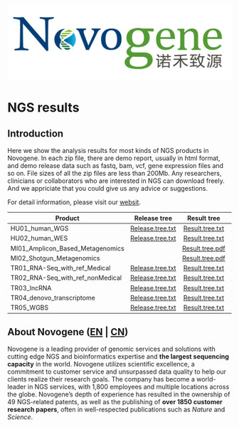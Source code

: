 ![logo](https://github.com/zanmer/NGS-data/blob/master/novogene-logo.png)

# NGS results

## Introduction
Here we show the analysis results for most kinds of NGS products in Novogene. In each zip file, there are demo report, usually in html format, and demo release data such as fastq, bam, vcf, gene expression files and so on. File sizes of all the zip files are less than 200Mb. Any researchers, clinicians or collaborators who are interested in NGS can download freely. And we appriciate that you could give us any advice or suggestions.

For detail information, please visit our [websit](https://en.novogene.com).


Product | Release tree | Result tree | Release Demo link
---|:--:|:--:|:--
HU01_human_WGS | [Release.tree.txt](https://github.com/novogene-europe/ngs_demo_results/blob/master/HU01_human_WGS/Release.tree.txt) | [Result.tree.txt](https://github.com/novogene-europe/ngs_demo_results/blob/master/HU01_human_WGS/Result.tree.txt) | [HU01_human_WGS_Release_demo.zip](https://hweu-ld.oss-eu-west-1.aliyuncs.com/demo/20190829165531/HU01_human_WGS_Release_demo.zip)
HU02_human_WES | [Release.tree.txt](https://github.com/novogene-europe/ngs_demo_results/blob/master/HU02_human_WES/Release.tree.txt) | [Result.tree.txt](https://github.com/novogene-europe/ngs_demo_results/blob/master/HU02_human_WES/Result.tree.txt) | [HU02_human_WES_Release_demo.zip](https://hweu-ld.oss-eu-west-1.aliyuncs.com/demo/20190829165533/HU02_human_WES_Release_demo.zip)
MI01_Amplicon_Based_Metagenomics |  | [Result.tree.pdf](https://github.com/novogene-europe/ngs_demo_results/blob/master/MI01_Amplicon_Based_Metagenomics/Result.tree.pdf) | [MI01_Amplicon_Based_Metagenomics_Release_demo.zip](https://hweu-ld.oss-eu-west-1.aliyuncs.com/demo/20190829165533/MI01_Amplicon_Based_Metagenomics_Release_demo.zip)
MI02_Shotgun_Metagenomics |  | [Result.tree.pdf](https://github.com/novogene-europe/ngs_demo_results/blob/master/MI02_Shotgun_Metagenomics/Result.tree.pdf) | [MI02_Shotgun_Metagenomics_Release_demo.zip](https://hweu-ld.oss-eu-west-1.aliyuncs.com/demo/20190829165535/MI02_Shotgun_Metagenomics_Release_demo.zip)
TR01_RNA-Seq_with_ref_Medical | [Release.tree.txt](https://github.com/novogene-europe/ngs_demo_results/blob/master/TR01_RNA-Seq_with_ref_Medical/Release.tree.txt) | [Result.tree.txt](https://github.com/novogene-europe/ngs_demo_results/blob/master/TR01_RNA-Seq_with_ref_Medical/Result.tree.txt) | [TR01_RNA-Seq_with_ref_Medical_Release_demo.zip](https://hweu-ld.oss-eu-west-1.aliyuncs.com/demo/20190829165537/TR01_RNA-Seq_with_ref_Medical_Release_demo.zip)
TR02_RNA-Seq_with_ref_nonMedical | [Release.tree.txt](https://github.com/novogene-europe/ngs_demo_results/blob/master/TR02_RNA-Seq_with_ref_nonMedical/Release.tree.txt) | [Result.tree.txt](https://github.com/novogene-europe/ngs_demo_results/blob/master/TR02_RNA-Seq_with_ref_nonMedical/Result.tree.txt) | [TR02_RNA-Seq_with_ref_nonMedical_Release_demo.zip](https://hweu-ld.oss-eu-west-1.aliyuncs.com/demo/20190829165538/TR02_RNA-Seq_with_ref_nonMedical_Release_demo.zip)
TR03_lncRNA | [Release.tree.txt](https://github.com/novogene-europe/ngs_demo_results/blob/master/TR03_lncRNA/Release.tree.txt) | [Result.tree.txt](https://github.com/novogene-europe/ngs_demo_results/blob/master/TR03_lncRNA/Result.tree.txt) | [TR03_lncRNA_Release_demo.zip](https://hweu-ld.oss-eu-west-1.aliyuncs.com/demo/20190829165539/TR03_lncRNA_Release_demo.zip)
TR04_denovo_transcriptome | [Release.tree.txt](https://github.com/novogene-europe/ngs_demo_results/blob/master/TR04_denovo_transcriptome/Release.tree.txt) | [Result.tree.txt](https://github.com/novogene-europe/ngs_demo_results/blob/master/TR04_denovo_transcriptome/Result.tree.txt) | [TR04_denovo_transcriptome_Release_demo.zip](https://hweu-ld.oss-eu-west-1.aliyuncs.com/demo/20190829165540/TR04_denovo_transcriptome_Release_demo.zip)
TR05_WGBS | [Release.tree.txt](https://github.com/novogene-europe/ngs_demo_results/blob/master/TR05_WGBS/Release.tree.txt) | [Result.tree.txt](https://github.com/novogene-europe/ngs_demo_results/blob/master/TR05_WGBS/Result.tree.txt) | [TR05_WGBS_Release_demo.zip](https://hweu-ld.oss-eu-west-1.aliyuncs.com/demo/20190829165544/TR05_WGBS_Release_demo.zip)


## About Novogene ([EN](https://en.novogene.com) | [CN](http://www.novogene.com))

Novogene is a leading provider of genomic services and solutions with cutting edge NGS and bioinformatics expertise and **the largest sequencing capacity** in the world. Novogene utilizes scientific excellence, a commitment to customer service and unsurpassed data quality to help our clients realize their research goals. The company has become a world-leader in NGS services, with 1,800 employees and multiple locations across the globe. Novogene’s depth of experience has resulted in the ownership of 49 NGS-related patents, as well as the publishing of **over 1850 customer research papers**, often in well-respected publications such as *Nature* and *Science*.
